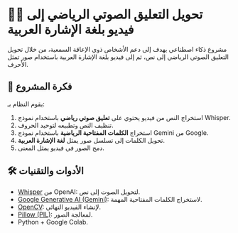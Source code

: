 # 🏋️‍♂️ تحويل التعليق الصوتي الرياضي إلى فيديو بلغة الإشارة العربية

مشروع ذكاء اصطناعي يهدف إلى دعم الأشخاص ذوي الإعاقة السمعية، من خلال تحويل التعليق الصوتي الرياضي إلى نص، ثم إلى فيديو بلغة الإشارة العربية باستخدام صور تمثل الأحرف.

## 🎯 فكرة المشروع
يقوم النظام بـ:
1. استخراج النص من فيديو يحتوي على **تعليق صوتي رياضي** باستخدام نموذج Whisper.
2. تنظيف النص وتطبيعه لتوحيد الحروف.
3. استخراج **الكلمات المفتاحية الرياضية** باستخدام نموذج Gemini من Google.
4. تحويل الكلمات إلى تسلسل صور يمثل **لغة الإشارة العربية**.
5. دمج الصور في فيديو يمثل المعنى.

## 🛠️ الأدوات والتقنيات
- [Whisper](https://github.com/openai/whisper) من OpenAI: لتحويل الصوت إلى نص.
- [Google Generative AI (Gemini)](https://ai.google.dev/): لاستخراج الكلمات المفتاحية المهمة.
- [OpenCV](https://opencv.org/): لإنشاء الفيديو النهائي.
- [Pillow (PIL)](https://pillow.readthedocs.io/): لمعالجة الصور.
- Python + Google Colab.

